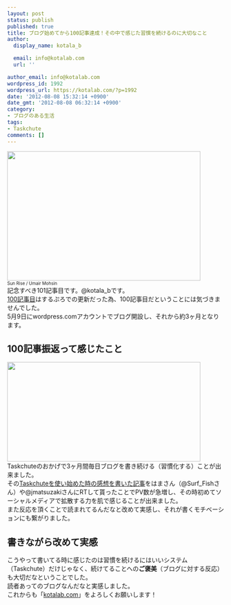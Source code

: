 ```yaml
---
layout: post
status: publish
published: true
title: ブログ始めてから100記事達成！その中で感じた習慣を続けるのに大切なこと
author:
  display_name: kotala_b

  email: info@kotalab.com
  url: ''

author_email: info@kotalab.com
wordpress_id: 1992
wordpress_url: https://kotalab.com/?p=1992
date: '2012-08-08 15:32:14 +0900'
date_gmt: '2012-08-08 06:32:14 +0900'
category:
- ブログのある生活
tags:
- Taskchute
comments: []
---
```

<p><a href="https://kotalab.com/wp-content/uploads/hushime100_120808.jpg" target="_blank"><img src="https://kotalab.com/wp-content/uploads/hushime100_120808.jpg" alt="" title="hushime100_120808" width="448" height="299" class="alignnone size-full wp-image-2002" /></a><br />
<span style="font-size:10px;">Sun Rise</a> / Umair Mohsin</span><br />
記念すべき101記事目です。@kotala_bです。<br />
<a href="https://kotalab.com/shibuya-kailuaweekend" title="渋谷ヒカリエのハワイアンレストラン「KailuaWeekend」でテリヤキロコモコを食べた！" target="_blank">100記事目</a>はするぷろでの更新だった為、100記事目だということには気づきませんでした。<br />
5月9日にwordpress.comアカウントでブログ開設し、それから約3ヶ月となります。<br />
<!--more--></p>
<h2>100記事振返って感じたこと</h2>
<p><a href="https://kotalab.com/wp-content/uploads/hushime100_120808_01.jpg" target="_blank"><img src="https://kotalab.com/wp-content/uploads/hushime100_120808_01.jpg" alt="" title="hushime100_120808_01" width="448" height="230" class="alignnone size-full wp-image-2001" /></a><br />
Taskchuteのおかげで3ヶ月間毎日ブログを書き続ける（習慣化する）ことが出来ました。<br />
その<a href="https://kotalab.com/taskchute-1month" title="Taskchuteを始めてから1ヶ月たった感想" target="_blank">Taskchuteを使い始めた時の感想を書いた記事</a>をはまさん（@Surf_Fishさん）や@jmatsuzakiさんにRTして貰ったことでPV数が急増し、その時初めてソーシャルメディアで拡散する力を肌で感じることが出来ました。<br />
また反応を頂くことで読まれてるんだなと改めて実感し、それが書くモチベーションにも繋がりました。</p>
<h2>書きながら改めて実感</h2>
<p>こうやって書いてる時に感じたのは習慣を続けるにはいいシステム（Taskchute）だけじゃなく、続けてることへの<strong>ご褒美</strong>（ブログに対する反応）も大切だなということでした。<br />
読者あってのブログなんだなと実感しました。<br />
これからも「<a href="https://kotalab.com" title="ホーム" target="_blank">kotalab.com</a>」をよろしくお願いします！</p>
